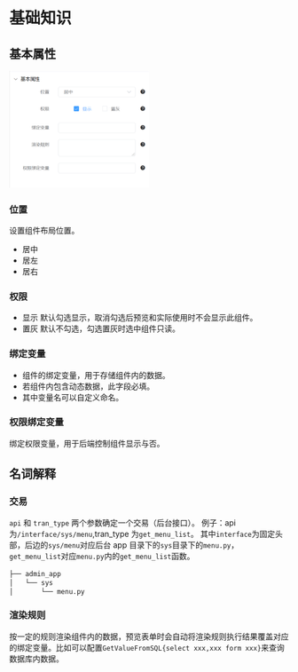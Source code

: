 # 基础知识

## 基本属性

<img src="../img/form/base_attr.png" width="50%">

### 位置

设置组件布局位置。

- 居中
- 居左
- 居右

### 权限

- 显示
  默认勾选显示，取消勾选后预览和实际使用时不会显示此组件。
- 置灰
  默认不勾选，勾选置灰时选中组件只读。

### 绑定变量

- 组件的绑定变量，用于存储组件内的数据。
- 若组件内包含动态数据，此字段必填。
- 其中变量名可以自定义命名。

### 权限绑定变量

绑定权限变量，用于后端控制组件显示与否。

## 名词解释

### 交易

`api` 和 `tran_type` 两个参数确定一个交易（后台接口）。
例子：api 为`/interface/sys/menu`,tran_type 为`get_menu_list`。
其中`interface`为固定头部，后边的`sys/menu`对应后台 app 目录下的`sys`目录下的`menu.py`，`get_menu_list`对应`menu.py`内的`get_menu_list`函数。

```
├── admin_app
│   └── sys
│       └── menu.py
```

### 渲染规则

按一定的规则渲染组件内的数据，预览表单时会自动将渲染规则执行结果覆盖对应的绑定变量。比如可以配置`GetValueFromSQL{select xxx,xxx form xxx}`来查询数据库内数据。
